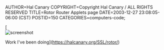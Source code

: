 AUTHOR=Hal Canary
COPYRIGHT=Copyright Hal Canary / ALL RIGHTS RESERVED
TITLE=Rotor Router Applets page
DATE=2003-12-27 23:08:05-06:00 (CST)
POSTID=150
CATEGORIES=computers-code;

[  
![screenshot](https://halcanary.org/SSL/Images/rotor-1d-agg.png)  
  
Work I've been doing](https://halcanary.org/SSL/rotor/)
